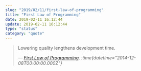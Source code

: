 ```yaml
---
slug: "2019/02/11/first-law-of-programming"
title: "First Law of Programming"
date: 2019-02-11 16:12:44
update: 2019-02-11 16:12:44
type: "status"
category: "quote"
---
```


> Lowering quality lengthens development time.
>
> <cite>&mdash; [First Law of Programming](https://wiki.c2.com/?FirstLawOfProgramming), :time{datetime="2014-12-08T00:00:00.000Z"}</cite>
